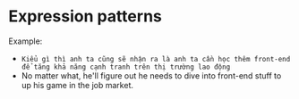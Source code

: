 # Expression patterns

Example: 

- `Kiểu gì thì anh ta cũng sẽ nhận ra là anh ta cần học thêm front-end để tăng khả năng cạnh tranh trên thị trường lao động`
- No matter what, he'll figure out he needs to dive into front-end stuff to up his game in the job market.
